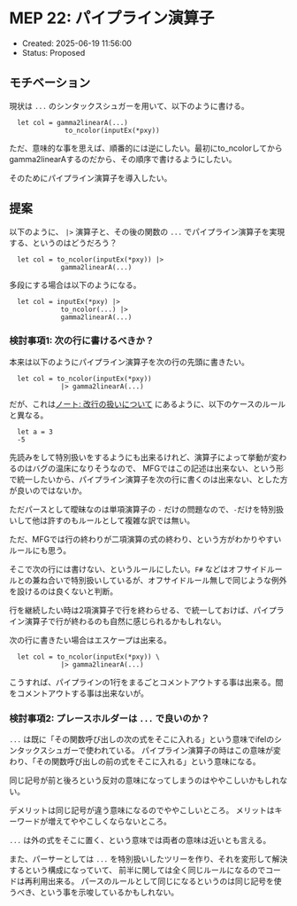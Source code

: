 # MEP 22: パイプライン演算子

- Created: 2025-06-19 11:56:00
- Status: Proposed

## モチベーション

現状は `...` のシンタックスシュガーを用いて、以下のように書ける。

```
  let col = gamma2linearA(...)
              to_ncolor(inputEx(*pxy))
```

ただ、意味的な事を思えば、順番的には逆にしたい。最初にto_ncolorしてからgamma2linearAするのだから、その順序で書けるようにしたい。

そのためにパイプライン演算子を導入したい。

## 提案

以下のように、 `|>` 演算子と、その後の関数の `...` でパイプライン演算子を実現する、というのはどうだろう？

```
  let col = to_ncolor(inputEx(*pxy)) |>
             gamma2linearA(...)
```

多段にする場合は以下のようになる。

```
  let col = inputEx(*pxy) |>
             to_ncolor(...) |>
             gamma2linearA(...)
```


### 検討事項1: 次の行に書けるべきか？

本来は以下のようにパイプライン演算子を次の行の先頭に書きたい。

```
  let col = to_ncolor(inputEx(*pxy))
             |> gamma2linearA(...)
```

だが、これは[ノート: 改行の扱いについて](../notes/EOLHandling.md) にあるように、以下のケースのルールと異なる。

```
  let a = 3
  -5
```

先読みをして特別扱いをするようにも出来るけれど、演算子によって挙動が変わるのはバグの温床になりそうなので、
MFGではこの記述は出来ない、という形で統一したいから、パイプライン演算子を次の行に書くのは出来ない、とした方が良いのではないか。

ただパースとして曖昧なのは単項演算子の `-` だけの問題なので、`-`だけを特別扱いして他は許すのもルールとして複雑な訳では無い。

ただ、MFGでは行の終わりが二項演算の式の終わり、という方がわかりやすいルールにも思う。

そこで次の行には書けない、というルールにしたい。`F#` などはオフサイドルールとの兼ね合いで特別扱いしているが、オフサイドルール無しで同じような例外を設けるのは良くないと判断。

行を継続したい時は2項演算子で行を終わらせる、で統一しておけば、パイプライン演算子で行が終わるのも自然に感じられるかもしれない。

次の行に書きたい場合はエスケープは出来る。

```
  let col = to_ncolor(inputEx(*pxy)) \
             |> gamma2linearA(...)
```

こうすれば、パイプラインの1行をまるごとコメントアウトする事は出来る。間をコメントアウトする事は出来ないが。

### 検討事項2: プレースホルダーは `...` で良いのか？

`...` は既に「その関数呼び出しの次の式をそこに入れる」という意味でifelのシンタックスシュガーで使われている。
パイプライン演算子の時はこの意味が変わり、「その関数呼び出しの前の式をそこに入れる」という意味になる。

同じ記号が前と後ろという反対の意味になってしまうのはややこしいかもしれない。

デメリットは同じ記号が違う意味になるのでややこしいところ。
メリットはキーワードが増えてややこしくならないところ。

`...` は外の式をそこに置く、という意味では両者の意味は近いとも言える。

また、パーサーとしては `...` を特別扱いしたツリーを作り、それを変形して解決するという構成になっていて、
前半に関しては全く同じルールになるのでコードは再利用出来る。
パースのルールとして同じになるというのは同じ記号を使うべき、という事を示唆しているかもしれない。




